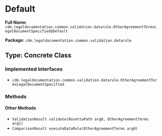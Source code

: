 # Default

**Full Name:** `cdm.legaldocumentation.common.validation.datarule.OtherAgreementTermsLegalDocumentSpecified$Default`

**Package:** `cdm.legaldocumentation.common.validation.datarule`

## Type: Concrete Class

### Implemented Interfaces

- `cdm.legaldocumentation.common.validation.datarule.OtherAgreementTermsLegalDocumentSpecified`

### Methods

#### Other Methods

- `ValidationResult validate(RosettaPath arg0, OtherAgreementTerms arg1)`
- `ComparisonResult executeDataRule(OtherAgreementTerms arg0)`

